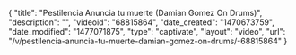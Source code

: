 {
    "title": "Pestilencia  Anuncia tu muerte  (Damian Gomez On Drums)",
    "description": "",
    "videoid": "68815864",
    "date_created": "1470673759",
    "date_modified": "1477071875",
    "type": "captivate",
    "layout": "video",
    "url": "\/v\/pestilencia-anuncia-tu-muerte-damian-gomez-on-drums\/-68815864"
}